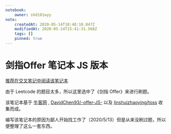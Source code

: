 ```yaml
---
notebook:
    owner: shd101wyy
note:
    createdAt: 2020-05-14T10:48:10.847Z
    modifiedAt: 2020-05-14T15:41:31.568Z
    tags: []
    pinned: true
---
```


# 剑指Offer 笔记本 JS 版本
[推荐在交叉笔记中阅读该笔记本](https://crossnote.app/?repo=https%3A%2F%2Fgithub.com%2Fshd101wyy%2Fjianzhi-offer-js.git&branch=master&filePath=README.md)
<!-- @crossnote.comment "id":"73ca1ec2-3416-437d-8b68-4379712c32b2" -->  
由于 Leetcode 的题目太多，所以这里选中了《剑指 Offer》来进行刷题。

该笔记本基于 [牛客网](https://www.nowcoder.com/ta/coding-interviews?asc=true&order=difficulty) , [DavidChen93/-offer-JS-](https://github.com/DavidChen93/-offer-JS-) 以及 [linshuizhaoying/toss](https://github.com/linshuizhaoying/toss) 收集而成。  


编写该笔记本的原因为鄙人开始找工作了（2020/5/13）但是从来没刷过题，所以便整理了这么一套东西。  